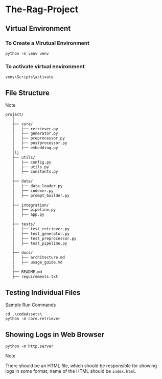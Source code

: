 # The-Rag-Project

## Virtual Environment
### To Create a Virutual Environment
```
python -m venv venv
```  
### To activate virtual environment
```
venv\Scripts\activate
```    

## File Structure
> [!NOTE]  
>```bash
> project/
>    │
>    ├── core/
>    │   ├── retriever.py
>    │   ├── generator.py
>    │   ├── preprocessor.py
>    │   ├── postprocessor.py
>    │   ├── embedding.py
>    │lj
>    ├── utils/
>    │   ├── config.py
>    │   ├── utils.py
>    │   ├── constants.py
>    │
>    ├── data/
>    │   ├── data_loader.py
>    │   ├── indexer.py
>    │   ├── prompt_builder.py
>    │
>    ├── integration/
>    │   ├── pipeline.py
>    │   ├── app.py
>    │
>    ├── tests/
>    │   ├── test_retriever.py
>    │   ├── test_generator.py
>    │   ├── test_preprocessor.py
>    │   ├── test_pipeline.py
>    │
>    ├── docs/
>    │   ├── architecture.md
>    │   ├── usage_guide.md
>    │
>    ├── README.md
>    ├── requirements.txt
>```

## Testing Individual Files
Sample Run Commands
```
cd .\codeAssets\
python -m core.retriever
```
## Showing Logs in Web Browser 
```
python -m http.server
```
> [!NOTE]
> There should be an HTML file, which should be responsible for showing logs in some format, 
> name of the HTML should be ```index.html```.